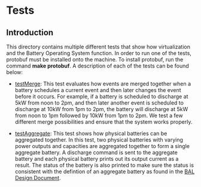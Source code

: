 Tests
==================================

Introduction
------------

This directory contains multiple different tests that show how virtualization and the Battery
Operating System function. In order to run one of the tests, protobuf must be installed onto 
the machine. To install protobuf, run the command **make protobuf**. A description of each of 
the tests can be found below:

- [testMerge][merge]: This test evaluates how events are merged together when a battery schedules 
a current event and then later changes the event before it occurs. For example, if a battery is 
scheduled to discharge at 5kW from noon to 2pm, and then later another event is scheduled to 
discharge at 10kW from 1pm to 2pm, the battery will discharge at 5kW from noon to 1pm followed by 
10kW from 1pm to 2pm. We test a few different merge possibilities and ensure that the system works 
properly.

- [testAggregate][aggregate]: This test shows how physical batteries can be aggregated together. In this 
test, two physical batteries with varying power outputs and capacities are aggregated together to form
a single aggregate battery. A discharge command is sent to the aggregate battery and each physical battery 
prints out its output current as a result. The status of the battery is also printed to make sure the status 
is consistent with the defintion of an aggregate battery as found in the [BAL Design Document][design]. 


[merge]: https://github.com/Stanford-New-Energy-Systems/BatteryOS/blob/bos_rewrite/bos_rewrite/tests/testAggregate.cpp
[aggregate]: https://github.com/Stanford-New-Energy-Systems/BatteryOS/blob/bos_rewrite/bos_rewrite/tests/testAggregate.cpp
[design]: https://github.com/Stanford-New-Energy-Systems/BatteryOS/blob/bos_rewrite/bos_rewrite/doc/Task%202.2%20BAL%20Document.pdf
